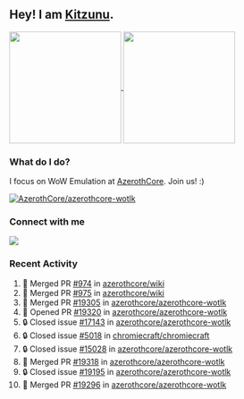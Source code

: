 ## Hey! I am [Kitzunu](https://Github.com/Kitzunu).

<!--
[![Kitzunu's Github stats](https://github-readme-stats.vercel.app/api?username=kitzunu&theme=github_dark&show_icons=true&number_format=long)](https://github.com/Kitzunu)

[![Kitzunu's Language stats](https://github-readme-stats.vercel.app/api/top-langs/?username=Kitzunu&layout=donut&theme=github_dark)](https://github.com/Kitzunu)
-->

<a href="https://github.com/Kitzunu">
  <img height=200 align="center" src="https://github-readme-stats.vercel.app/api?username=kitzunu&theme=github_dark&show_icons=true&number_format=long" />
</a>
<a href="https://github.com/Kitzunu">
  <img height=200 align="center" src="https://github-readme-stats.vercel.app/api/top-langs/?username=Kitzunu&layout=donut&theme=github_dark" />
</a>

### What do I do?

I focus on WoW Emulation at [AzerothCore](https://github.com/AzerothCore). Join us! :)

[![AzerothCore/azerothcore-wotlk](https://github-readme-stats.vercel.app/api/pin/?username=AzerothCore&repo=azerothcore-wotlk&theme=github_dark&show_owner=true)](https://github.com/azerothcore/azerothcore-wotlk)

### Connect with me
[![](https://img.shields.io/badge/AzerothCore%20Discord-Connect%20with%20me!-green)](https://discord.com/invite/gkt4y2x)

### Recent Activity

<!--START_SECTION:activity-->
1. 🎉 Merged PR [#974](https://github.com/azerothcore/wiki/pull/974) in [azerothcore/wiki](https://github.com/azerothcore/wiki)
2. 🎉 Merged PR [#975](https://github.com/azerothcore/wiki/pull/975) in [azerothcore/wiki](https://github.com/azerothcore/wiki)
3. 🎉 Merged PR [#19305](https://github.com/azerothcore/azerothcore-wotlk/pull/19305) in [azerothcore/azerothcore-wotlk](https://github.com/azerothcore/azerothcore-wotlk)
4. 💪 Opened PR [#19320](https://github.com/azerothcore/azerothcore-wotlk/pull/19320) in [azerothcore/azerothcore-wotlk](https://github.com/azerothcore/azerothcore-wotlk)
5. 🔒 Closed issue [#17143](https://github.com/azerothcore/azerothcore-wotlk/issues/17143) in [azerothcore/azerothcore-wotlk](https://github.com/azerothcore/azerothcore-wotlk)
6. 🔒 Closed issue [#5018](https://github.com/chromiecraft/chromiecraft/issues/5018) in [chromiecraft/chromiecraft](https://github.com/chromiecraft/chromiecraft)
7. 🔒 Closed issue [#15028](https://github.com/azerothcore/azerothcore-wotlk/issues/15028) in [azerothcore/azerothcore-wotlk](https://github.com/azerothcore/azerothcore-wotlk)
8. 🎉 Merged PR [#19318](https://github.com/azerothcore/azerothcore-wotlk/pull/19318) in [azerothcore/azerothcore-wotlk](https://github.com/azerothcore/azerothcore-wotlk)
9. 🔒 Closed issue [#19195](https://github.com/azerothcore/azerothcore-wotlk/issues/19195) in [azerothcore/azerothcore-wotlk](https://github.com/azerothcore/azerothcore-wotlk)
10. 🎉 Merged PR [#19296](https://github.com/azerothcore/azerothcore-wotlk/pull/19296) in [azerothcore/azerothcore-wotlk](https://github.com/azerothcore/azerothcore-wotlk)
<!--END_SECTION:activity-->
